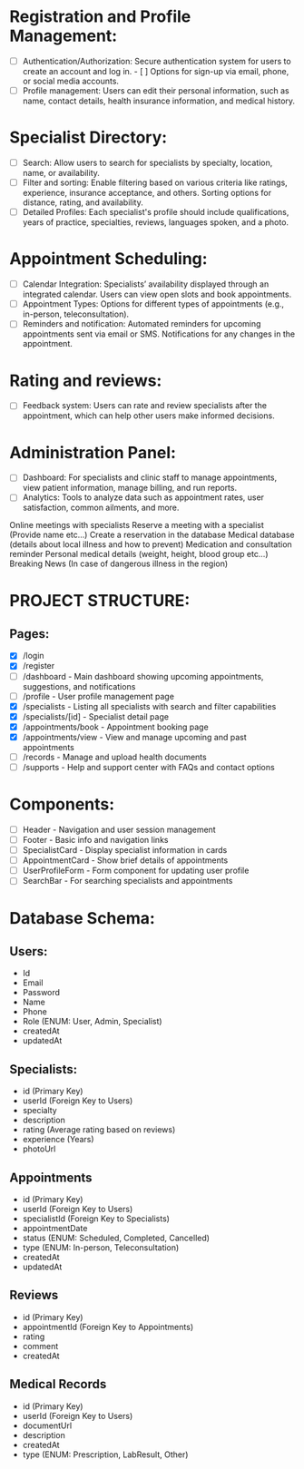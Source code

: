 # Registration and Profile Management:

- [ ] Authentication/Authorization: Secure authentication system for users to create an account and log in. - [ ] Options for sign-up via email, phone, or social media accounts.
- [ ] Profile management: Users can edit their personal information, such as name, contact details, health insurance information, and medical history.

# Specialist Directory:

- [ ] Search: Allow users to search for specialists by specialty, location, name, or availability.
- [ ] Filter and sorting: Enable filtering based on various criteria like ratings, experience, insurance acceptance, and others. Sorting options for distance, rating, and availability.
- [ ] Detailed Profiles: Each specialist's profile should include qualifications, years of practice, specialties, reviews, languages spoken, and a photo.

# Appointment Scheduling:

- [ ] Calendar Integration: Specialists’ availability displayed through an integrated calendar. Users can view open slots and book appointments.
- [ ] Appointment Types: Options for different types of appointments (e.g., in-person, teleconsultation).
- [ ] Reminders and notification: Automated reminders for upcoming appointments sent via email or SMS. Notifications for any changes in the appointment.

# Rating and reviews:

- [ ] Feedback system: Users can rate and review specialists after the appointment, which can help other users make informed decisions.

# Administration Panel:

- [ ] Dashboard: For specialists and clinic staff to manage appointments, view patient information, manage billing, and run reports.
- [ ] Analytics: Tools to analyze data such as appointment rates, user satisfaction, common ailments, and more.

Online meetings with specialists
Reserve a meeting with a specialist (Provide name etc…)
Create a reservation in the database
Medical database (details about local illness and how to prevent)
Medication and consultation reminder
Personal medical details (weight, height, blood group etc…)
Breaking News (In case of dangerous illness in the region)

# PROJECT STRUCTURE:

## Pages:

- [x] /login
- [x] /register
- [ ] /dashboard - Main dashboard showing upcoming appointments, suggestions, and notifications
- [ ] /profile - User profile management page
- [x] /specialists - Listing all specialists with search and filter capabilities
- [x] /specialists/[id] - Specialist detail page
- [x] /appointments/book - Appointment booking page
- [x] /appointments/view - View and manage upcoming and past appointments
- [ ] /records - Manage and upload health documents
- [ ] /supports - Help and support center with FAQs and contact options

# Components:

- [ ] Header - Navigation and user session management
- [ ] Footer - Basic info and navigation links
- [ ] SpecialistCard - Display specialist information in cards
- [ ] AppointmentCard - Show brief details of appointments
- [ ] UserProfileForm - Form component for updating user profile
- [ ] SearchBar - For searching specialists and appointments

# Database Schema:

## Users:

- Id
- Email
- Password
- Name
- Phone
- Role (ENUM: User, Admin, Specialist)
- createdAt
- updatedAt

## Specialists:

- id (Primary Key)
- userId (Foreign Key to Users)
- specialty
- description
- rating (Average rating based on reviews)
- experience (Years)
- photoUrl

## Appointments

- id (Primary Key)
- userId (Foreign Key to Users)
- specialistId (Foreign Key to Specialists)
- appointmentDate
- status (ENUM: Scheduled, Completed, Cancelled)
- type (ENUM: In-person, Teleconsultation)
- createdAt
- updatedAt

## Reviews

- id (Primary Key)
- appointmentId (Foreign Key to Appointments)
- rating
- comment
- createdAt

## Medical Records

- id (Primary Key)
- userId (Foreign Key to Users)
- documentUrl
- description
- createdAt
- type (ENUM: Prescription, LabResult, Other)
